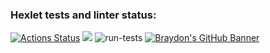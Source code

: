 ### Hexlet tests and linter status:
[![Actions Status](https://github.com/Herman2201/backend-project-lvl1/workflows/hexlet-check/badge.svg)](https://github.com/Herman2201/backend-project-lvl1/actions)
<a href="https://codeclimate.com/github/codeclimate/codeclimate/maintainability"><img src="https://api.codeclimate.com/v1/badges/a99a88d28ad37a79dbf6/maintainability" /></a>
![run-tests](https://github.com/afiskon/go-rest-service-example/workflows/run-tests/badge.svg)
[![Braydon's GitHub Banner](./assets/GitHubHeader.png)](https://braydoncoyer.dev)